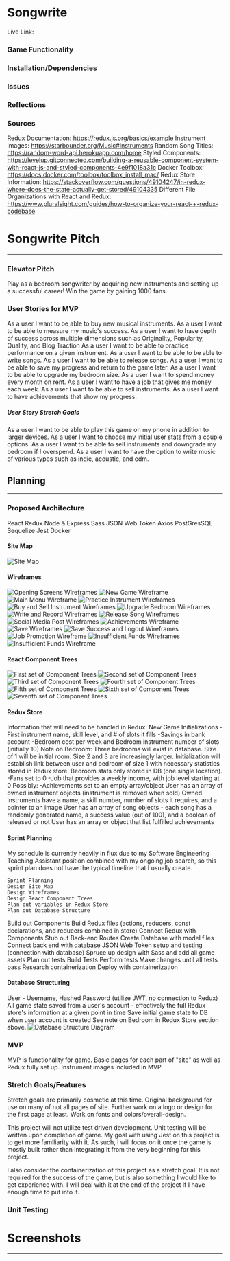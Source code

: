 # Songwrite
Live Link: 




### Game Functionality


### Installation/Dependencies
<!-- (how to use app, run locally) -->

### Issues


### Reflections
<!-- (planning stage, various parts of writing code, testing, issues, technologies) -->

### Sources
Redux Documentation: https://redux.js.org/basics/example
Instrument images: https://starbounder.org/Music#Instruments
Random Song Titles: https://random-word-api.herokuapp.com/home
Styled Components: https://levelup.gitconnected.com/building-a-reusable-component-system-with-react-js-and-styled-components-4e9f1018a31c
Docker Toolbox: https://docs.docker.com/toolbox/toolbox_install_mac/
Redux Store Information: https://stackoverflow.com/questions/49104247/in-redux-where-does-the-state-actually-get-stored/49104335
Different File Organizations with React and Redux: https://www.pluralsight.com/guides/how-to-organize-your-react-+-redux-codebase



# Songwrite Pitch
----
### Elevator Pitch
Play as a bedroom songwriter by acquiring new instruments and setting up a successful career!  Win the game by gaining 1000 fans.

### User Stories for MVP
As a user I want to be able to buy new musical instruments.
As a user I want to be able to measure my music's success.
As a user I want to have depth of success across multiple dimensions such as Originality, Popularity, Quality, and Blog Traction
As a user I want to be able to practice performance on a given instrument.
As a user I want to be able to be able to write songs.
As a user I want to be able to release songs.
As a user I want to be able to save my progress and return to the game later.
As a user I want to be able to upgrade my bedroom size.
As a user I want to spend money every month on rent.
As a user I want to have a job that gives me money each week.
As a user I want to be able to sell instruments.
As a user I want to have achievements that show my progress.

##### User Story Stretch Goals
As a user I want to be able to play this game on my phone in addition to larger devices.
As a user I want to choose my initial user stats from a couple options.
As a user I want to be able to sell instruments and downgrade my bedroom if I overspend.
As a user I want to have the option to write music of various types such as indie, acoustic, and edm.

## Planning
----

### Proposed Architecture
React
Redux
Node & Express
Sass
JSON Web Token
Axios
PostGresSQL
Sequelize
Jest
Docker

#### Site Map
![Site Map](/readmeAssets/songwriteSITEMAP.jpg)

#### Wireframes
![Opening Screens Wireframes](/readmeAssets/Wireframes/openingscreens.png)
![New Game Wireframe](/readmeAssets/Wireframes/newgame.png)
![Main Menu Wireframe](/readmeAssets/Wireframes/mainmenuscreen.png)
![Practice Instrument Wireframes](/readmeAssets/Wireframes/practicescreen.png)
![Buy and Sell Instrument Wireframes](/readmeAssets/Wireframes/buysellscreen.png)
![Upgrade Bedroom Wireframes](/readmeAssets/Wireframes/upgraderoomscreen.png)
![Write and Record Wireframes](/readmeAssets/Wireframes/writerecordscreen.png)
![Release Song Wireframes](/readmeAssets/Wireframes/releasescreen.png)
![Social Media Post Wireframes](/readmeAssets/Wireframes/socialmediascreen.png)
![Achievements Wireframe](/readmeAssets/Wireframes/achievementsscreen.png)
![Save Wireframes](/readmeAssets/Wireframes/savescreens.png)
![Save Success and Logout Wireframes](/readmeAssets/Wireframes/savesuccesslogoutscreen.png)
![Job Promotion Wireframe](/readmeAssets/Wireframes/jobpromotionscreen.png)
![Insufficient Funds Wireframes](/readmeAssets/Wireframes/insufficientfunds.png)
![Insufficient Funds Wireframe](/readmeAssets/Wireframes/insufficientfundscont.png)

#### React Component Trees
![First set of Component Trees](/readmeAssets/ComponentTrees/songwriteComponentTree-Page-1.jpg)
![Second set of Component Trees](/readmeAssets/ComponentTrees/songwriteComponentTree-Page-2.jpg)
![Third set of Component Trees](/readmeAssets/ComponentTrees/songwriteComponentTree-Page-3.jpg)
![Fourth set of Component Trees](/readmeAssets/ComponentTrees/songwriteComponentTree-Page-4.jpg)
![Fifth set of Component Trees](/readmeAssets/ComponentTrees/songwriteComponentTree-Page-5.jpg)
![Sixth set of Component Trees](/readmeAssets/ComponentTrees/songwriteComponentTree-Page-6.jpg)
![Seventh set of Component Trees](/readmeAssets/ComponentTrees/songwriteComponentTree-Page-7.jpg)

#### Redux Store
Information that will need to be handled in Redux:
New Game Initializations
    -First instrument name, skill level, and # of slots it fills
    -Savings in bank account
    -Bedroom cost per week and Bedroom instrument number of slots (initially 10)
        Note on Bedroom: Three bedrooms will exist in database. Size of 1 will be initial room. Size 2 and 3 are increasingly larger. Initialization will establish link between user and bedroom of size 1 with necessary statistics stored in Redux store.  Bedroom stats only stored in DB (one single location).
    -Fans set to 0
    -Job that provides a weekly income, with job level starting at 0
    Possibly: -Achievements set to an empty array/object
User has an array of owned instrument objects (instrument is removed when sold)
Owned instruments have a name, a skill number, number of slots it requires, and a pointer to an image
User has an array of song objects - each song has a randomly generated name, a success value (out of 100), and a boolean of released or not
User has an array or object that list fulfilled achievements

#### Sprint Planning
My schedule is currently heavily in flux due to my Software Engineering Teaching Assistant position combined with my ongoing job search, so this sprint plan does not have the typical timeline that I usually create.

    Sprint Planning
    Design Site Map
    Design Wireframes
    Design React Component Trees
    Plan out variables in Redux Store
    Plan out Database Structure
Build out Components
Build Redux files (actions, reducers, const declarations, and reducers combined in store)
Connect Redux with Components
Stub out Back-end Routes
Create Database with model files
Connect back end with database
JSON Web Token setup and testing (connection with database)
Spruce up design with Sass and add all game assets
Plan out tests
Build Tests
Perform tests
Make changes until all tests pass
Research containerization
Deploy with containerization

#### Database Structuring
User - Username, Hashed Password (utilize JWT, no connection to Redux)
All game state saved from a user's account - effectively the full Redux store's information at a given point in time
Save initial game state to DB when user account is created
See note on Bedroom in Redux Store section above.
![Database Structure Diagram](/readmeAssets/songwriteDB.jpg)

### MVP
MVP is functionality for game.  Basic pages for each part of "site" as well as Redux fully set up.  Instrument images included in MVP.

### Stretch Goals/Features
Stretch goals are primarily cosmetic at this time.  Original background for use on many of not all pages of site.  Further work on a logo or design for the first page at least.  Work on fonts and colors/overall-design.

This project will not utilize test driven development.  Unit testing will be written upon completion of game.  My goal with using Jest on this project is to get more familiarity with it.  As such, I will focus on it once the game is mostly built rather than integrating it from the very beginning for this project.

I also consider the containerization of this project as a stretch goal.  It is not required for the success of the game, but is also something I would like to get experience with.  I will deal with it at the end of the project if I have enough time to put into it.

### Unit Testing


# Screenshots
---

<!-- ![Landing Page Screenshot](/img/screenshots/Landing.png) -->